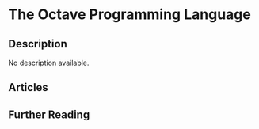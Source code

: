 # The Octave Programming Language

## Description

No description available.

## Articles

## Further Reading